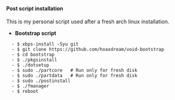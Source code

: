#### Post script installation

This is my personal script used after a fresh arch linux installation.

- **Bootstrap script**
```
  - $ xbps-install -Syu git
  - $ git clone https://github.com/hoaxdream/void-bootstrap
  - $ cd bootstrap
  - $ ./pkgsinstall
  - $ ./dotsetup
  - $ sudo ./partcore   # Run only for fresh disk
  - $ sudo ./partdata   # Run only for fresh disk
  - $ sudo ./postinstall
  - $ ./fmanager
  - $ reboot
```
